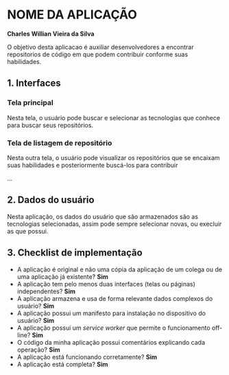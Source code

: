 # NOME DA APLICAÇÃO

**Charles Willian Vieira da Silva**

O objetivo desta aplicacao é auxiliar desenvolvedores a encontrar repositorios de código em que podem contribuir conforme suas habilidades.

## 1. Interfaces

### Tela principal

Nesta tela, o usuário pode buscar e selecionar as tecnologias que conhece para buscar seus repositórios.

### Tela de listagem de repositório

Nesta outra tela, o usuário pode visualizar os repositórios que se encaixam suas habilidades e posteriormente buscá-los para contribuir

...

## 2. Dados do usuário

Nesta aplicação, os dados do usuário que são armazenados são as tecnologias selecionadas, assim pode sempre selecionar novas, ou execluir as que possui.

## 3. Checklist de implementação

- A aplicação é original e não uma cópia da aplicação de um colega ou de uma aplicação já existente? **Sim**
- A aplicação tem pelo menos duas interfaces (telas ou páginas) independentes? **Sim**
- A aplicação armazena e usa de forma relevante dados complexos do usuário? **Sim**
- A aplicação possui um manifesto para instalação no dispositivo do usuário? **Sim**
- A aplicação possui um _service worker_ que permite o funcionamento off-line? **Sim**
- O código da minha aplicação possui comentários explicando cada operação? **Sim**
- A aplicação está funcionando corretamente? **Sim**
- A aplicação está completa? **Sim**
